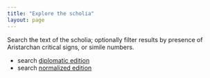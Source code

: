 ```yaml
---
title: "Explore the scholia"
layout: page
---
```



Search the text of the scholia; optionally filter results by presence of Aristarchan critical signs, or simile numbers.

- search [diplomatic edition](./diplomatic/)
- search [normalized edition](./normalized/)

